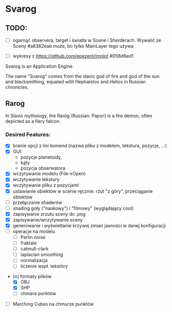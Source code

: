 # Svarog

## TODO:

* [ ] ogarnąć observera, target i światła w Scene i Sherderach. Wywalić ze Sceny  #a8382eab
	  może, bo tylko MainLayer tego używa
* [ ] wykresy z https://github.com/epezent/implot  #058d6ed1



Svarog is an Application Engine.

The name "Svarog" comes from the slavic god of fire and god of the sun and
blacksmithing, equated with Hephaistos and Helios in Russian chronicles.






## Rarog

In Slavic mythology, the Raróg (Russian: Рарог) is a fire demon, often depicted
as a fiery falcon.




### Desired Features:

- [X] branie opcji z lini komend (nazwa pliku z modelem, tekstura, pozycje, ...)
- [X] GUI:
    - pozycje planetoidy,
    - kąty
    - pozycja obserwatora
- [X] wczytywanie modelu (File->Open)
- [X] wczytywanie tekstury
- [X] wczytywanie pliku z pozycjami
- [X] ustawianie obiektów w scenie ręcznie: rzut "z góry", przeciąganie obiektów
- [ ] przełączanie shaderów
- [ ] shading goły ("naukowy") i "filmowy" (wyglądający cool)
- [X] zapisywanie zrzutu sceny do .png
- [X] zapisywanie/wczytywanie sceny
- [X] generowanie i wyświetlanie krzywej zmian jasności w danej konfiguracji
- [ ] operacje na modelu
    - [ ] Perlin noise
    - [ ] fraktale
    - [ ] catmull-clark
    - [ ] laplacian smoothing
    - [ ] normalizacja
    - [ ] liczenie wspł. tekstóry
- [o] formaty plików
    - [X] OBJ
    - [X] SHP
    - [ ] chmara punktów
- [ ] Marching Cubes na chmurze punktów

